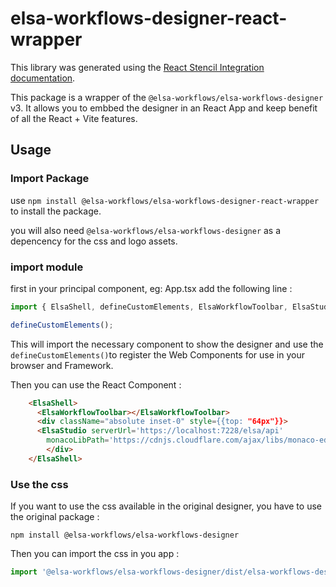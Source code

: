 # elsa-workflows-designer-react-wrapper

This library was generated using the [React Stencil Integration documentation](https://stenciljs.com/docs/react).

This package is a wrapper of the `@elsa-workflows/elsa-workflows-designer` v3. It allows you to embbed the designer in an React App and keep benefit of all the React + Vite features. 

## Usage

### Import Package

use `npm install @elsa-workflows/elsa-workflows-designer-react-wrapper` to install the package.

you will also need `@elsa-workflows/elsa-workflows-designer` as a depencency for the css and logo assets.


### import module

first in your principal component, eg: App.tsx add the following line : 

```typescript
import { ElsaShell, defineCustomElements, ElsaWorkflowToolbar, ElsaStudio } from '@elsa-workflows/elsa-workflows-designer-react-wrapper';

defineCustomElements();

```
This will import the necessary component to show the designer and use the `defineCustomElements()`to register the Web Components for use in your browser and Framework.

Then you can use the React Component  :

```html
    <ElsaShell>
      <ElsaWorkflowToolbar></ElsaWorkflowToolbar>
      <div className="absolute inset-0" style={{top: "64px"}}>
      <ElsaStudio serverUrl='https://localhost:7228/elsa/api'
        monacoLibPath='https://cdnjs.cloudflare.com/ajax/libs/monaco-editor/0.31.1/min'/>
        </div>
    </ElsaShell>
```

### Use the css

If you want to use the css available in the original designer, you have to use the original package : 

```shell
npm install @elsa-workflows/elsa-workflows-designer
```

Then you can import the css in you app : 

```typescript
import '@elsa-workflows/elsa-workflows-designer/dist/elsa-workflows-designer/elsa-workflows-designer.css'


```